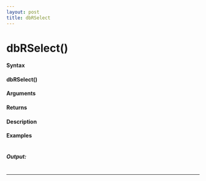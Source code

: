 ```yaml
---
layout: post
title: dbRSelect
---
```


# dbRSelect()


#### Syntax

#### dbRSelect()

#### Arguments

#### Returns

#### Description

#### Examples

```

```

##### Output:

```

```

---
